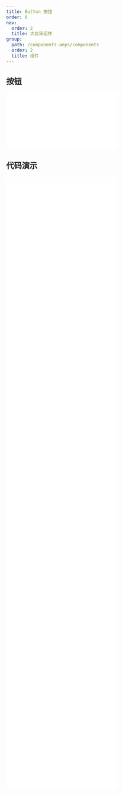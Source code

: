 ```yaml
---
title: Button 按钮
order: 0
nav:
  order: 2
  title: 大优采组件
group:
  path: /components-aeps/components
  order: 2
  title: 组件
---
```


## 按钮

<div>
<embed src="@docs-common/button/index.md"></embed>
</div>
        
## 代码演示

<Row gutter=8>

  <Col span=12>
    
  <div class="code-box"><embed src="@abiz-rc-aeps/button/demo/basic-button-aeps.md"></embed></div>
          
  <div class="code-box"><embed src="@abiz-rc-aeps/button/demo/size-button-aeps.md"></embed></div>
          
  <div class="code-box"><embed src="@abiz-rc-aeps/button/demo/loading-button-aeps.md"></embed></div>
          
  <div class="code-box"><embed src="@abiz-rc-aeps/button/demo/ghost-button-aeps.md"></embed></div>
          
  <div class="code-box"><embed src="@abiz-rc-aeps/button/demo/block-button-aeps.md"></embed></div>
          
  </Col>
          
  <Col span=12>
    
  <div class="code-box"><embed src="@abiz-rc-aeps/button/demo/icon-button-aeps.md"></embed></div>
          
  <div class="code-box"><embed src="@abiz-rc-aeps/button/demo/disabled-button-aeps.md"></embed></div>
          
  <div class="code-box"><embed src="@abiz-rc-aeps/button/demo/multiple-button-aeps.md"></embed></div>
          
  <div class="code-box"><embed src="@abiz-rc-aeps/button/demo/danger-button-aeps.md"></embed></div>
          
  <div class="code-box"><embed src="@abiz-rc-aeps/button/demo/legacy-group-button-aeps.md"></embed></div>
          
  </Col>
          
</Row>
        
<div><embed src="@docs-common/button/index-api.md"></embed><div>
        